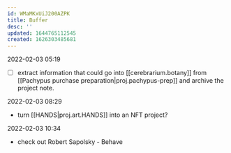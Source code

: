 ```yaml
---
id: WMaMKxUiJ200AZPK
title: Buffer
desc: ''
updated: 1644765112545
created: 1626303485681
---
```


2022-02-03 05:19
- [ ] extract information that could go into [[cerebrarium.botany]] from  [[Pachypus purchase preparation|proj.pachypus-prep]] and archive the project note.

2022-02-03 08:29
- turn [[HANDS|proj.art.HANDS]] into an NFT project?

2022-02-03 10:34
- check out Robert Sapolsky - Behave
